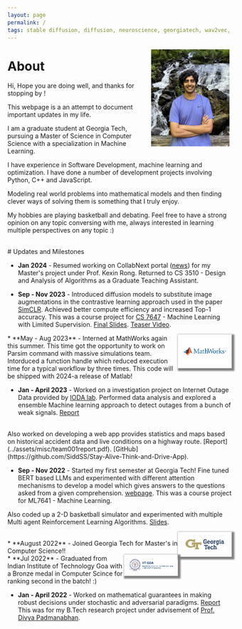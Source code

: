 ```yaml
---
layout: page
permalink: /
tags: stable diffusion, diffusion, neuroscience, georgiatech, wav2vec, oral reading fluency, prosody, insight, apt portfolio, hardware internship
---
```

<!-- {% include JB/setup %} -->

<img style="float: right; width: 35%; padding: 5px;" src="../assets/img/profile.jpg">

<!-- Hi,
Hope you are doing well, and thanks for stopping by !

I am actively looking for full-time SDE roles starting from May 2024. Kindly let me know if you have any leads.
Here's a brief Introduction for me -  -->
# About
Hi,
Hope you are doing well, and thanks for stopping by !

This webpage is a an attempt to document important updates in my life.

I am a graduate student at Georgia Tech, pursuing a Master of Science in Computer Science with a specialization in Machine Learning.

I have experience in Software Development, machine learning and optimization. I have done a number of development projects involving Python, C++ and JavaScript. 

Modeling real world problems into mathematical models and then finding clever ways of solving them is something that I truly enjoy. 

My hobbies are playing basketball and debating. Feel free to have a strong opinion on any topic conversing with me, always interested in learning multiple perspectives on any topic :)

<!-- Hi! My name is Siddharth Singh Solanki.

I am pursuing a Master's in Computer Science at GeorgiaTech.

I am interested in the fields of **Machine Learning, Speech Processing** and **Computational Neuroscience**.

I plan to use this website as a medium for sharing projects and other random thoughts.

If in a hurry, you can have a look at my [CV]({{site.url}}/cv).

I blog about my experiences[here]({{site.url}}/blog.html). -->
<br>
# Updates and Milestones

<!-- <div style="height:250px;overflow:auto;"> -->

* **Jan 2024** - 
 Resumed working on CollabNext portal ([news](https://research.gatech.edu/georgia-tech-awarded-15m-build-people-centric-network-national-research-database)) for my Master's project under Prof. Kexin Rong.
 Returned to CS 3510 - Design and Analysis of Algorithms as a Graduate Teaching Assistant. 

* **Sep - Nov 2023** - 
 Introduced diffusion models to substitute image augmentations in the contrastive learning approach used in the paper [SimCLR](https://arxiv.org/abs/2002.05709). Achieved better compute efficiency and increased Top-1 accuracy. This was a course project for [CS 7647](https://sites.google.com/view/cs7647fa23/schedule?authuser=0) - Machine Learning with Limited Supervision. [Final Slides](https://docs.google.com/presentation/d/1Ncj20IttlGd4c3X-h1ql0oCYVr4w71eiWZ3eaWJymZQ/edit?usp=sharing). [Teaser Video](https://www.youtube.com/watch?v=MJC6Dt87srE).

 <img style="float: right; width: 20%; padding: 10px; box-shadow: 3px 3px 3px 3px gray; " src="../assets/logos/mathworks-vector-logo.png">
* **May - Aug 2023** - 
 Interned at MathWorks again this summer. This time got the opportunity to work on Parsim command with massive simulations team. Intorduced a function handle which reduced execution time for a typical workflow by three times. This code will be shipped with 2024-a release of Matlab!
  
 * **Jan - April 2023** - 
 Worked on a investigation project on Internet Outage Data provided by [IODA lab](https://ioda.inetintel.cc.gatech.edu). Performed data analysis and explored a ensemble Machine learning approach to detect outages from a bunch of weak signals. [Report](../assets/misc/Ensemble_methods.pdf)
 <br>
 Also worked on developing a web app provides statistics and maps based on historical accident data and live conditions on a highway route. [Report](../assets/misc/team001report.pdf). [GitHub](https://github.com/SiddSS/Stay-Alive-Think-and-Drive-App).

* **Sep - Nov 2022** -
Started my first semester at Georgia Tech! Fine tuned BERT based LLMs and experimented with different attention mechanisms to develop a model which gives answers to the questions asked from a given comprehension. [webpage](https://siddss.github.io/answer_deduction/). This was a course project for ML7641 - Machine Learning. 

Also coded up a 2-D basketball simulator and experimented with multiple Multi agent Reinforcement Learning Algorithms. [Slides](https://docs.google.com/presentation/d/1qm4tGowjmIiUeGE05t18BrgqZQBmPg0exNzAxqr2_KI/edit?usp=sharing).

<img style="float: right; width: 20%; padding: 10px; box-shadow: 3px 3px 3px 3px gray; " src="../assets/logos/GeorgiaTech_RGB.png">
<br>
* **August 2022** - 
 Joined Georgia Tech for Master's in Computer Science!!  
<br>
<img style="float: right; width: 20%; padding: 10px; box-shadow: 3px 3px 3px 3px gray; " src="../assets/logos/cropped-iit_goa.png">
* **Jul 2022** -
Graduated from Indian Institute of Technology Goa with a Bronze medal in Computer Scince for ranking second in the batch! :)

* **Jan - April 2022** -
Worked on mathematical guarantees in making robust decisions under stochastic and adversarial paradigms. [Report](../assets/misc/DRO_BTP_Report.pdf)
This was for my B.Tech research project under advisement of [Prof. Divya Padmanabhan](https://sites.google.com/site/divspadmanabhan/). 


<!-- * **August 2023**: Completed a 3-month internship at Qualcomm!
* **March 2023**: Gave a short presentation on In-Context Learning. Slides can be accessed [here]({{site.url}}/assets/pdf/icl.pdf).
* **November 2022**: Gave a short presentation on Stable Diffusion. Slides can be accessed [here]({{site.url}}/assets/pdf/sd_ppt.pdf).
* **August 2022**: Joined [BRAINML@GT](https://sites.google.com/view/brainml/home) and started working with Prof. Anqi Wu
on disentanglement of latent variables in VAEs  
* **August 2022**: Joined GeorgiaTech for a Master's in CS!
* **June 2022**: Presented Stage 2 of my Dual-Degree Project titled _Assessing Comprehensibility of Children's Read Speech_. Report available in [Projects]({{site.url}}/projects.html) section.
* **April 2022**: Accepted an offer from GeorgiaTech for a Master's in Computer Science!
* **January 2022**: Our work on *Deep Learning for Prominence Detection in Children’s Read Speech* got accepted at ICASSP 2022!
* **January 2022**: Gave a [presentation]({{site.url}}/assets/pdf/dap_wav2vec.pdf) on Wav2vec 2.0 as part of DAP lab at IIT Bombay.
* **October 2021**: Presented Stage 1 of my Dual-Degree Project titled _Deep Learning for Prominence Detection in Children’s Read Speech_. Report available in [Projects]({{site.url}}/projects.html) section. 
* **October 2021**: Submitted our work on *Deep Learning for Prominence Detection in Children’s Read Speech* to ICASSP 2022. Preprint available on [arXiv](https://arxiv.org/abs/2110.14273).
* **March 2021**: Started my tenure as an Editorial Board Member for [Insight](https://www.insightiitb.org),
  IIT Bombay's student media body.
* **June 2020**: Completed a Hardware Development internship at [APT Portfolio](http://aptportfolio.com). I [blogged]({% post_url 2020-06-12-apt-experience %}) about my experience!
</div> -->


